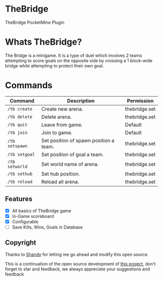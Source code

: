 # TheBridge
TheBridge PocketMine Plugin

# Whats TheBridge?
The Bridge is a minigame. It is a type of duel which involves 2 teams attempting to score goals on the opposite side by crossing a 1 block-wide bridge while attempting to protect their own goal.

# Commands
Command | Description | Permission
--- | --- | ---
`/tb create` | Create new arena. | thebridge.set
`/tb delete` | Delete arena. | thebridge.set
`/tb quit` | Leave from game. | Default
`/tb join` | Join to game. | Default
`/tb setspawn` | Set position of spawn position a team. | thebridge.set
`/tb setgoal` | Set position of goal a team. | thebridge.set
`/tb setworld` | Set world name of arena. | thebridge.set
`/tb sethub` | Set hub position. | thebridge.set
`/tb reload` | Reload all arena. | thebridge.set

## Features
- [X] All basics of TheBridge game
- [X] In-Game scoreboard
- [X] Configurable
- [ ] Save Kills, Wins, Goals in Database

## Copyright
Thanks to [Shandy](https://github.com/SandhyR) for letting me go ahead and modify this open source.

This is a continuation of the open source development of [this project](https://github.com/SandhyR/TheBridge), don't forget to star and feedback, we always appreciate your suggestions and feedback


